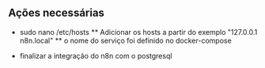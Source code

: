 ## Ações necessárias

* sudo nano /etc/hosts
** Adicionar os hosts a partir do exemplo "127.0.0.1     n8n.local"
** o nome do serviço foi definido no docker-compose

* finalizar a integração do n8n com o postgresql

